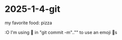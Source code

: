 # 2025-1-4-git
my favorite food: pizza

:O I'm using :pizza: in "git commit -m".."" to use an emoji 🍕s